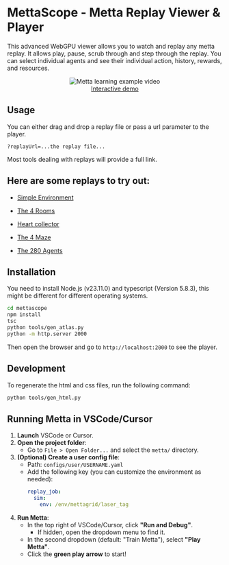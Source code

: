 # MettaScope - Metta Replay Viewer & Player

This advanced WebGPU viewer allows you to watch and replay any metta replay. It allows play, pause, scrub through and step through the replay. You can select individual agents and see their individual action, history, rewards, and resources.

<p align="middle">
<img src="../../docs/readme_showoff.gif" alt="Metta learning example video">
<br>
<a href="https://metta-ai.github.io/metta/?replayUrl=https%3A%2F%2Fsoftmax-public.s3.us-east-1.amazonaws.com%2Freplays%2Fandre_pufferbox_33%2Freplay.77200.json.z&play=true">Interactive demo</a>
</p>

## Usage

You can either drag and drop a replay file or pass a url parameter to the player.

`?replayUrl=...the replay file...`

Most tools dealing with replays will provide a full link.

## Here are some replays to try out:

* [Simple Environment](http://localhost:2000/?replayUrl=https://softmax-public.s3.us-east-1.amazonaws.com/replays/andre_pufferbox_33/replay.77200.json.z)

* [The 4 Rooms](http://localhost:2000/?replayUrl=https%3A%2F%2Fsoftmax-public.s3.us-east-1.amazonaws.com%2Freplays%2Fb.daphne.terrain_multiagent_24_norewardsharing_maxinv%2Freplay.1500.json.z)

* [Heart collector](http://localhost:2000/?replayUrl=https://softmax-public.s3.us-east-1.amazonaws.com/replays/b.daphne.navigation_terrain_training/replay.31200.json.z)

* [The 4 Maze](http://localhost:2000/?replayUrl=https%3A%2F%2Fsoftmax-public.s3.us-east-1.amazonaws.com%2Freplays%2Fdaphne.navigation%2Freplay.21600.json.z)

* [The 280 Agents](http://localhost:2000/?replayUrl=https%3A%2F%2Fsoftmax-public.s3.us-east-1.amazonaws.com%2Freplays%2Fdaveey.na.240.1x4%2Freplay.8100.json.z)

## Installation

You need to install Node.js (v23.11.0) and typescript (Version 5.8.3), this might be different for different operating systems.

```bash
cd mettascope
npm install
tsc
python tools/gen_atlas.py
python -m http.server 2000
```

Then open the browser and go to `http://localhost:2000` to see the player.

## Development

To regenerate the html and css files, run the following command:

```bash
python tools/gen_html.py
```

## Running Metta in VSCode/Cursor

1. **Launch** VSCode or Cursor.
2. **Open the project folder**:
   - Go to `File > Open Folder...` and select the `metta/` directory.
3. **(Optional) Create a user config file**:
   - Path: `configs/user/USERNAME.yaml`
   - Add the following key (you can customize the environment as needed):
     ```yaml
     replay_job:
       sim:
         env: /env/mettagrid/laser_tag
     ```
4. **Run Metta**:
   - In the top right of VSCode/Cursor, click **"Run and Debug"**.
     - If hidden, open the dropdown menu to find it.
   - In the second dropdown (default: "Train Metta"), select **"Play Metta"**.
   - Click the **green play arrow** to start!

